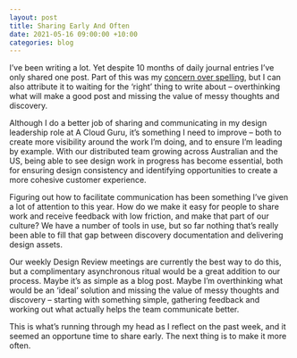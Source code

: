 ```yaml
---
layout: post
title: Sharing Early And Often
date: 2021-05-16 09:00:00 +10:00
categories: blog
---
```


I’ve been writing a lot. Yet despite 10 months of daily journal entries I’ve only shared one post. Part of this was my [concern over spelling](https://aaronmoodie.com/blog/on-spelling-and-owning-your-weaknesses/), but I can also attribute it to waiting for the ‘right’ thing to write about – overthinking what will make a good post and missing the value of messy thoughts and discovery.

Although I do a better job of sharing and communicating in my design leadership role at A Cloud Guru, it’s something I need to improve – both to create more visibility around the work I’m doing, and to ensure I’m leading by example. With our distributed team growing across Australian and the US, being able to see design work in progress has become essential, both for ensuring design consistency and identifying opportunities to create a more cohesive customer experience.

Figuring out how to facilitate communication has been something I’ve given a lot of attention to this year. How do we make it easy for people to share work and receive feedback with low friction, and make that part of our culture? We have a number of tools in use, but so far nothing that’s really been able to fill that gap between discovery documentation and delivering design assets. 

Our weekly Design Review meetings are currently the best way to do this, but a complimentary asynchronous ritual would be a great addition to our process. Maybe it’s as simple as a blog post. Maybe I’m overthinking what would be an ‘ideal’ solution and missing the value of messy thoughts and discovery – starting with something simple, gathering feedback and working out what actually helps the team communicate better.

This is what’s running through my head as I reflect on the past week, and it seemed an opportune time to share early. The next thing is to make it more often.